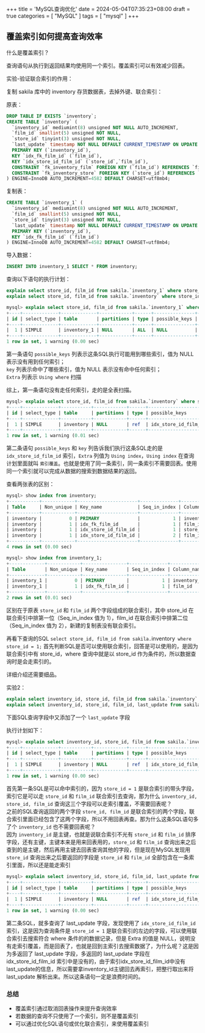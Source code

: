 +++
title = 'MySQL查询优化'
date = 2024-05-04T07:35:23+08:00
draft = true
categories = [ "MySQL" ]
tags = [ "mysql" ]
+++

## 覆盖索引如何提高查询效率

什么是覆盖索引？

查询语句从执行到返回结果均使用同一个索引。覆盖索引可以有效减少回表。

实验-验证联合索引的作用：

复制 sakila 库中的 inventory 存货数据表，去掉外键、联合索引：

原表：

```sql
DROP TABLE IF EXISTS `inventory`;
CREATE TABLE `inventory` (
  `inventory_id` mediumint(8) unsigned NOT NULL AUTO_INCREMENT,
  `film_id` smallint(5) unsigned NOT NULL,
  `store_id` tinyint(3) unsigned NOT NULL,
  `last_update` timestamp NOT NULL DEFAULT CURRENT_TIMESTAMP ON UPDATE CURRENT_TIMESTAMP,
  PRIMARY KEY (`inventory_id`),
  KEY `idx_fk_film_id` (`film_id`),
  KEY `idx_store_id_film_id` (`store_id`,`film_id`),
  CONSTRAINT `fk_inventory_film` FOREIGN KEY (`film_id`) REFERENCES `film` (`film_id`) ON UPDATE CASCADE,
  CONSTRAINT `fk_inventory_store` FOREIGN KEY (`store_id`) REFERENCES `store` (`store_id`) ON UPDATE CASCADE
) ENGINE=InnoDB AUTO_INCREMENT=4582 DEFAULT CHARSET=utf8mb4;
```

复制表：

```sql
CREATE TABLE `inventory_1` (
  `inventory_id` mediumint(8) unsigned NOT NULL AUTO_INCREMENT,
  `film_id` smallint(5) unsigned NOT NULL,
  `store_id` tinyint(3) unsigned NOT NULL,
  `last_update` timestamp NOT NULL DEFAULT CURRENT_TIMESTAMP ON UPDATE CURRENT_TIMESTAMP,
  PRIMARY KEY (`inventory_id`),
  KEY `idx_fk_film_id` (`film_id`)
) ENGINE=InnoDB AUTO_INCREMENT=4582 DEFAULT CHARSET=utf8mb4;
```

导入数据：

```sql
INSERT INTO inventory_1 SELECT * FROM inventory;
```

查询以下语句的执行计划：

```sql
explain select store_id, film_id from sakila.`inventory_1` where store_id = 1;
explain select store_id, film_id from sakila.`inventory` where store_id = 1;
```

```sql
mysql> explain select store_id, film_id from sakila.`inventory_1` where store_id = 1;
+----+-------------+-------------+------------+------+---------------+------+---------+------+------+----------+-------------+
| id | select_type | table       | partitions | type | possible_keys | key  | key_len | ref  | rows | filtered | Extra       |
+----+-------------+-------------+------------+------+---------------+------+---------+------+------+----------+-------------+
|  1 | SIMPLE      | inventory_1 | NULL       | ALL  | NULL          | NULL | NULL    | NULL | 4581 |    10.00 | Using where |
+----+-------------+-------------+------------+------+---------------+------+---------+------+------+----------+-------------+
1 row in set, 1 warning (0.00 sec)
```

第一条语句 `possible_keys` 列表示这条SQL执行可能用到哪些索引，值为 NULL 表示没有用到任何索引；<br>
`key` 列表示命中了哪些索引，值为 NULL 表示没有命中任何索引；<br>
`Extra` 列表示 `Using where` 扫描

综上，第一条语句没有走任何索引，走的是全表扫描。

```sql
mysql> explain select store_id, film_id from sakila.`inventory` where store_id = 1;
+----+-------------+-----------+------------+------+----------------------+----------------------+---------+-------+------+----------+-------------+
| id | select_type | table     | partitions | type | possible_keys        | key                  | key_len | ref   | rows | filtered | Extra       |
+----+-------------+-----------+------------+------+----------------------+----------------------+---------+-------+------+----------+-------------+
|  1 | SIMPLE      | inventory | NULL       | ref  | idx_store_id_film_id | idx_store_id_film_id | 1       | const | 2270 |   100.00 | Using index |
+----+-------------+-----------+------------+------+----------------------+----------------------+---------+-------+------+----------+-------------+
1 row in set, 1 warning (0.01 sec)
```

第二条语句 `possible_keys` 和 `key` 列告诉我们执行这条SQL走的是 `idx_store_id_film_id` 索引，`Extra` 列值为 `Using index`，`Using index` 在查询计划里面就叫 `索引覆盖`。也就是使用了同一条索引，同一条索引不需要回表。使用同一个索引就可以完成从数据的搜索到数据结果的返回。

查看两张表的区别：

```sql
mysql> show index from inventory;
+-----------+------------+----------------------+--------------+--------------+-----------+-------------+----------+--------+------+------------+---------+---------------+
| Table     | Non_unique | Key_name             | Seq_in_index | Column_name  | Collation | Cardinality | Sub_part | Packed | Null | Index_type | Comment | Index_comment |
+-----------+------------+----------------------+--------------+--------------+-----------+-------------+----------+--------+------+------------+---------+---------------+
| inventory |          0 | PRIMARY              |            1 | inventory_id | A         |        4581 |     NULL | NULL   |      | BTREE      |         |               |
| inventory |          1 | idx_fk_film_id       |            1 | film_id      | A         |         958 |     NULL | NULL   |      | BTREE      |         |               |
| inventory |          1 | idx_store_id_film_id |            1 | store_id     | A         |           2 |     NULL | NULL   |      | BTREE      |         |               |
| inventory |          1 | idx_store_id_film_id |            2 | film_id      | A         |        1521 |     NULL | NULL   |      | BTREE      |         |               |
+-----------+------------+----------------------+--------------+--------------+-----------+-------------+----------+--------+------+------------+---------+---------------+
4 rows in set (0.00 sec)

mysql> show index from inventory_1;
+-------------+------------+----------------+--------------+--------------+-----------+-------------+----------+--------+------+------------+---------+---------------+
| Table       | Non_unique | Key_name       | Seq_in_index | Column_name  | Collation | Cardinality | Sub_part | Packed | Null | Index_type | Comment | Index_comment |
+-------------+------------+----------------+--------------+--------------+-----------+-------------+----------+--------+------+------------+---------+---------------+
| inventory_1 |          0 | PRIMARY        |            1 | inventory_id | A         |        4581 |     NULL | NULL   |      | BTREE      |         |               |
| inventory_1 |          1 | idx_fk_film_id |            1 | film_id      | A         |        4581 |     NULL | NULL   |      | BTREE      |         |               |
+-------------+------------+----------------+--------------+--------------+-----------+-------------+----------+--------+------+------------+---------+---------------+
2 rows in set (0.01 sec)
```

区别在于原表 `store_id` 和 `film_id` 两个字段组成的联合索引，其中 store_id 在联合索引中排第一位（Seq_in_index 值为 1），film_id 在联合索引中排第二位（Seq_in_index 值为 2），新建的复制表没有联合索引。

再看下查询的SQL `select store_id, film_id from sakila.`inventory` where store_id = 1;` 首先判断SQL是否可以使用联合索引，回答是可以使用的，是因为联合索引中有 store_id，where 查询中就是以 store_id 作为条件的，所以数据查询时是会走索引的。

详细介绍还需要细品。

实验2：

```sql
explain select inventory_id, store_id, film_id from sakila.`inventory` where store_id = 1;
explain select inventory_id, store_id, film_id, last_update from sakila.`inventory` where store_id = 1;
``` 

下面SQL查询字段中又添加了一个 `last_update` 字段

执行计划如下：

```sql
mysql> explain select inventory_id, store_id, film_id from sakila.`inventory` where store_id = 1;
+----+-------------+-----------+------------+------+----------------------+----------------------+---------+-------+------+----------+-------------+
| id | select_type | table     | partitions | type | possible_keys        | key                  | key_len | ref   | rows | filtered | Extra       |
+----+-------------+-----------+------------+------+----------------------+----------------------+---------+-------+------+----------+-------------+
|  1 | SIMPLE      | inventory | NULL       | ref  | idx_store_id_film_id | idx_store_id_film_id | 1       | const | 2270 |   100.00 | Using index |
+----+-------------+-----------+------------+------+----------------------+----------------------+---------+-------+------+----------+-------------+
1 row in set, 1 warning (0.00 sec)

```

首先第一条SQL是可以命中索引的，因为 `store_id = 1` 是联合索引的带头字段，索引它是可以走 `store_id` 和 `film_id` 联合索引去查询，那为什么 `inventory_id, store_id, film_id` 查询这三个字段可以走索引覆盖，不需要回表呢？<br>
之前的SQL查询返回的两个字段 `store_id, film_id` 是联合索引的两个字段，联合索引里面已经包含了这两个字段，所以不用回表再查。那为什么这条SQL语句多了个 `inventory_id` 也不需要回表呢？<br>
因为 `inventory_id` 是主键，也就是说联合索引不光有 `store_id` 和 `film_id` 排序字段，还有主键，主键本来是用来回表用的，`store_id` 和 `film_id` 查询出来之后查到的是主键，然后再用主键去回表查询其他的字段，但是现在MySQL发现用 `store_id` 查询出来之后要返回的字段是 `store_id` 和 `film_id` 全部包含在一条索引里面，所以还是能走索引

```sql
mysql> explain select inventory_id, store_id, film_id, last_update from sakila.`inventory` where store_id = 1;
+----+-------------+-----------+------------+------+----------------------+----------------------+---------+-------+------+----------+-------+
| id | select_type | table     | partitions | type | possible_keys        | key                  | key_len | ref   | rows | filtered | Extra |
+----+-------------+-----------+------------+------+----------------------+----------------------+---------+-------+------+----------+-------+
|  1 | SIMPLE      | inventory | NULL       | ref  | idx_store_id_film_id | idx_store_id_film_id | 1       | const | 2270 |   100.00 | NULL  |
+----+-------------+-----------+------------+------+----------------------+----------------------+---------+-------+------+----------+-------+
1 row in set, 1 warning (0.00 sec)
```

第二条SQL，就多查询了 last_update 字段，发现使用了 `idx_store_id_film_id` 索引，这是因为查询条件是 `store_id = 1` 是联合索引的左边的字段，可以使用联合索引去搜索符合 where 条件的的数据记录，但是 Extra 的值是 NULL，说明没有走索引覆盖，而是回表了，也就是回到主索引去搜索数据了，为什么呢？这是因为多返回了 last_update 字段，多返回的 last_update 字段在 idx_store_id_film_id 索引中是没有的，由于索引idx_store_id_film_id中没有 last_update的信息，所以需要拿inventory_id主键回去再索引，把整行取出来将 last_update 解析出来。所以这条语句一定是浪费时间的。

### 总结

* 覆盖索引通过取消回表操作来提升查询效率
* 若数据的查询不只使用了一个索引，则不是覆盖索引
* 可以通过优化SQL语句或优化联合索引，来使用覆盖索引


                                                                                                                                                                                                                                                                                                                                                                                                                                                                                                                                                                                                                                                                                                                                                                                                                                                                                                                                                                                                                                                                                                                                                                                                                                                                                                                                                                                                                                                                                                                                                                                                                                                                                                                                                                                                                                                                                                                                                                                                                                                                                                                                                                                                                                                                                                                                                                                                                                                                                                                                                                                                                                                                                                                                                                                                                                                                                                                                                                                                                                                                                                                                                                                                                                                                                                                                                                                                                                                                                                                                                                                                                                                                                                                                                                                                                                                                                                                                                                                                                                                                                                                                                                                                                                                                                                                                                                                                                                                                                                                                                                                                                                                                                                                                                                                                                                                                                                                                                                                                                                                                                                                                                                                                                                                                                                                                                                                                                                                                                                                                                                                                                                                                                                                                                                                                                                                                                                                                                                                                                                                                                                                                                                                                                                                                                                                                                                                                                                                                                                                                                                                                                                                                                                                                                                                                                                                                                                                                                                                                                                                                                                                                                                                                                                                                                                                                                                                                                                                                                                                                                                                                                                                                                                                                                                                                                                                                                                                                                                                                                                                                                                                                                                                                                                                                                                                                                                                                                                                                                                                                                                                                                                                                                                                                                                                                                                                                                                                                                                                                                                                                                                                                                                                                                                                                                                                                                                                                                                                                                                                                                                                                                                                                                                                                                                                                                                                                                                                                                                                                                                                                                                                                                                                                                                                                                                                                                                                                                                                                                                                                                                                                                                                                                                                                                                                                                                                                                                                                                                                                                                                                                                                                                                                                                                                                                                                                                                                                                                                                                                                                                                                                                                                                                                                                                                                                                                                                                                                                                                                                                                                                                                                                                                                                                                                                                                                                                                                                                                                                                                                                                                                                                                                                                                                                                                                                                                                                                                                                                                                                                                                                                                                                                                                                                                                                                                                                                                                                                                                                                                                                                                                                                                                                                                                                                                                                                                                                                                                                                                                                                                                                                                                                                                                                                                                                                                                                                                                                                                                                                                                                                                                                                                                                                                                                                                                                                                                                                                                                                                                                                                                                                                                                                                                                                                                                                                                                                                                                                                                                                                                                                                                                                                                                                                                                                                                                                                                                                                                                                                                                                                                                                                                                                                                                                                                                                                                                                                                                                                                                                                                                                                                                                                                                                                                                                                                                                                                                                                                                                                                                                                                                                                                                                                                                                                                                                                                                                                                                                                                                                                                                                                                                                                                                                                                                                                                                                                                                                                                                                                                                                                                                                                                                                                           